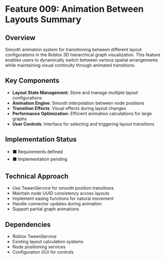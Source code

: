 # Feature 009: Animation Between Layouts Summary

## Overview
Smooth animation system for transitioning between different layout configurations in the Roblox 3D hierarchical graph visualization. This feature enables users to dynamically switch between various spatial arrangements while maintaining visual continuity through animated transitions.

## Key Components
- **Layout State Management**: Store and manage multiple layout configurations
- **Animation Engine**: Smooth interpolation between node positions
- **Transition Effects**: Visual effects during layout changes
- **Performance Optimization**: Efficient animation calculations for large graphs
- **User Controls**: Interface for selecting and triggering layout transitions

## Implementation Status
- ⬛ Requirements defined
- ⬛ Implementation pending

## Technical Approach
- Use TweenService for smooth position transitions
- Maintain node UUID consistency across layouts
- Implement easing functions for natural movement
- Handle connector updates during animation
- Support partial graph animations

## Dependencies
- Roblox TweenService
- Existing layout calculation systems
- Node positioning services
- Configuration GUI for controls